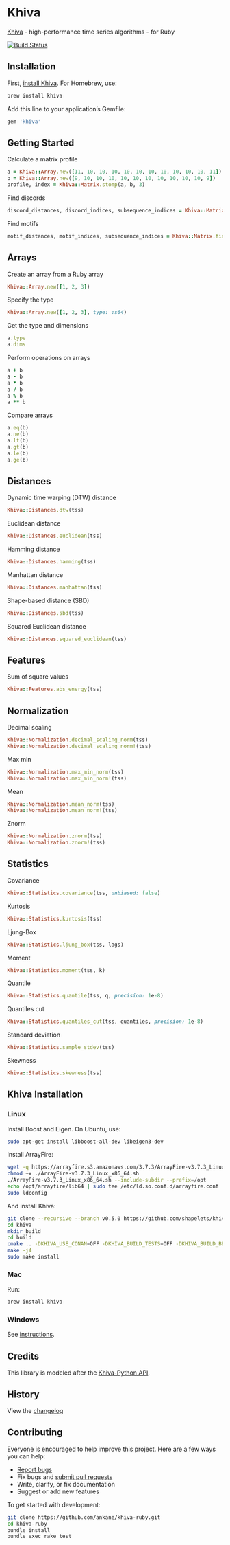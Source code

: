 # Khiva

[Khiva](https://github.com/shapelets/khiva) - high-performance time series algorithms - for Ruby

[![Build Status](https://github.com/ankane/khiva-ruby/workflows/build/badge.svg?branch=master)](https://github.com/ankane/khiva-ruby/actions)

## Installation

First, [install Khiva](#khiva-installation). For Homebrew, use:

```sh
brew install khiva
```

Add this line to your application’s Gemfile:

```ruby
gem 'khiva'
```

## Getting Started

Calculate a matrix profile

```ruby
a = Khiva::Array.new([11, 10, 10, 10, 10, 10, 10, 10, 10, 10, 10, 11])
b = Khiva::Array.new([9, 10, 10, 10, 10, 10, 10, 10, 10, 10, 10, 9])
profile, index = Khiva::Matrix.stomp(a, b, 3)
```

Find discords

```ruby
discord_distances, discord_indices, subsequence_indices = Khiva::Matrix.find_best_n_discords(profile, index, 2, 2)
```

Find motifs

```ruby
motif_distances, motif_indices, subsequence_indices = Khiva::Matrix.find_best_n_motifs(profile, index, 2, 2)
```

## Arrays

Create an array from a Ruby array

```ruby
Khiva::Array.new([1, 2, 3])
```

Specify the type

```ruby
Khiva::Array.new([1, 2, 3], type: :s64)
```

Get the type and dimensions

```ruby
a.type
a.dims
```

Perform operations on arrays

```ruby
a + b
a - b
a * b
a / b
a % b
a ** b
```

Compare arrays

```ruby
a.eq(b)
a.ne(b)
a.lt(b)
a.gt(b)
a.le(b)
a.ge(b)
```

## Distances

Dynamic time warping (DTW) distance

```ruby
Khiva::Distances.dtw(tss)
```

Euclidean distance

```ruby
Khiva::Distances.euclidean(tss)
```

Hamming distance

```ruby
Khiva::Distances.hamming(tss)
```

Manhattan distance

```ruby
Khiva::Distances.manhattan(tss)
```

Shape-based distance (SBD)

```ruby
Khiva::Distances.sbd(tss)
```

Squared Euclidean distance

```ruby
Khiva::Distances.squared_euclidean(tss)
```

## Features

Sum of square values

```ruby
Khiva::Features.abs_energy(tss)
```

## Normalization

Decimal scaling

```ruby
Khiva::Normalization.decimal_scaling_norm(tss)
Khiva::Normalization.decimal_scaling_norm!(tss)
```

Max min

```ruby
Khiva::Normalization.max_min_norm(tss)
Khiva::Normalization.max_min_norm!(tss)
```

Mean

```ruby
Khiva::Normalization.mean_norm(tss)
Khiva::Normalization.mean_norm!(tss)
```

Znorm

```ruby
Khiva::Normalization.znorm(tss)
Khiva::Normalization.znorm!(tss)
```

## Statistics

Covariance

```ruby
Khiva::Statistics.covariance(tss, unbiased: false)
```

Kurtosis

```ruby
Khiva::Statistics.kurtosis(tss)
```

Ljung-Box

```ruby
Khiva::Statistics.ljung_box(tss, lags)
```

Moment

```ruby
Khiva::Statistics.moment(tss, k)
```

Quantile

```ruby
Khiva::Statistics.quantile(tss, q, precision: 1e-8)
```

Quantiles cut

```ruby
Khiva::Statistics.quantiles_cut(tss, quantiles, precision: 1e-8)
```

Standard deviation

```ruby
Khiva::Statistics.sample_stdev(tss)
```

Skewness

```ruby
Khiva::Statistics.skewness(tss)
```

## Khiva Installation

### Linux

Install Boost and Eigen. On Ubuntu, use:

```sh
sudo apt-get install libboost-all-dev libeigen3-dev
```

Install ArrayFire:

```sh
wget -q https://arrayfire.s3.amazonaws.com/3.7.3/ArrayFire-v3.7.3_Linux_x86_64.sh
chmod +x ./ArrayFire-v3.7.3_Linux_x86_64.sh
./ArrayFire-v3.7.3_Linux_x86_64.sh --include-subdir --prefix=/opt
echo /opt/arrayfire/lib64 | sudo tee /etc/ld.so.conf.d/arrayfire.conf
sudo ldconfig
```

And install Khiva:

```sh
git clone --recursive --branch v0.5.0 https://github.com/shapelets/khiva
cd khiva
mkdir build
cd build
cmake .. -DKHIVA_USE_CONAN=OFF -DKHIVA_BUILD_TESTS=OFF -DKHIVA_BUILD_BENCHMARKS=OFF -DKHIVA_BUILD_JNI_BINDINGS=OFF
make -j4
sudo make install
```

### Mac

Run:

```sh
brew install khiva
```

### Windows

See [instructions](https://khiva.readthedocs.io/en/latest/gettingStarted.html#windows).

## Credits

This library is modeled after the [Khiva-Python API](https://github.com/shapelets/khiva-python).

## History

View the [changelog](https://github.com/ankane/khiva-ruby/blob/master/CHANGELOG.md)

## Contributing

Everyone is encouraged to help improve this project. Here are a few ways you can help:

- [Report bugs](https://github.com/ankane/khiva-ruby/issues)
- Fix bugs and [submit pull requests](https://github.com/ankane/khiva-ruby/pulls)
- Write, clarify, or fix documentation
- Suggest or add new features

To get started with development:

```sh
git clone https://github.com/ankane/khiva-ruby.git
cd khiva-ruby
bundle install
bundle exec rake test
```
